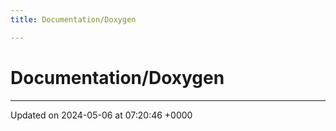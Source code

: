 ```yaml
---
title: Documentation/Doxygen

---
```


# Documentation/Doxygen








-------------------------------

Updated on 2024-05-06 at 07:20:46 +0000

